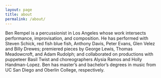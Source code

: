 ```yaml
---
layout: page
title: about
permalink: /about/
---
```


Ben Rempel is a percussionist in Los Angeles whose work intersects performance, improvisation, and composition.  He has performed with Steven Schick, red fish blue fish, Anthony Davis, Peter Evans, Glen Velez and Billy Drewes; premiered pieces by George Lewis, Thomas Meadowcroft, and Adam Rudolph; and collaborated on productions with puppeteer Basil Twist and choreographers Alysia Ramos and Holly Handman-Lopez. Ben has master’s and bachelor’s degrees in music from UC San Diego and Oberlin College, respectively.
